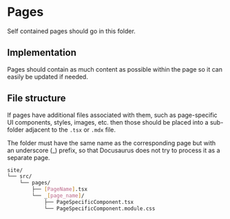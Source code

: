 # Pages

Self contained pages should go in this folder.

## Implementation

Pages should contain as much content as possible within the page so it can easily be updated if needed.

## File structure

If pages have additional files associated with them, such as page-specific UI components, styles, images, etc. then those should be placed into a sub-folder adjacent to the `.tsx` or `.mdx` file.

The folder must have the same name as the corresponding page but with an underscore (\_) prefix, so that Docusaurus does not try to process it as a separate page.

```bash
site/
└── src/
    └── pages/
        ├── [PageName].tsx
        └── _[page_name]/
            ├── PageSpecificComponent.tsx
            └── PageSpecificComponent.module.css
```
